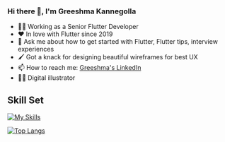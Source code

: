 ### Hi there 👋, I'm Greeshma Kannegolla

<!--
**greeshmakannegolla/greeshmakannegolla** is a ✨ _special_ ✨ repository because its `README.md` (this file) appears on your GitHub profile.
-->

- :woman_technologist: Working as a Senior Flutter Developer
- :heart: In love with Flutter since 2019 
- 💬 Ask me about how to get started with Flutter, Flutter tips, interview experiences 
- :paintbrush: Got a knack for designing beautiful wireframes for best UX
- 📫 How to reach me: [Greeshma's LinkedIn](https://www.linkedin.com/in/greeshma-kannegolla-657911129/)
- :woman_artist: Digital illustrator

<h2>Skill Set</h2>	


[![My Skills](https://skills.thijs.gg/icons?i=dart,c,figma,git,html,cpp,&theme=light)](https://skills.thijs.gg)

[![Top Langs](https://github-readme-stats.vercel.app/api/top-langs/?username=greeshmakannegolla)](https://github.com/greeshmakannegolla/github-readme-stats)
